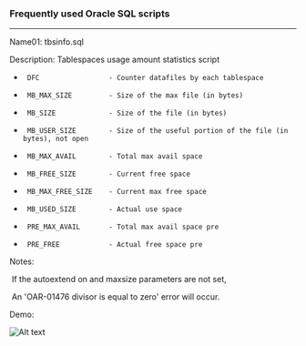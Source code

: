 ### Frequently used Oracle SQL scripts

---

Name01: 	tbsinfo.sql

Description:	Tablespaces usage amount statistics script

*      DFC                 - Counter datafiles by each tablespace
 *      MB_MAX_SIZE         - Size of the max file (in bytes)
 *      MB_SIZE             - Size of the file (in bytes)
 *      MB_USER_SIZE        - Size of the useful portion of the file (in bytes), not open
 *      MB_MAX_AVAIL        - Total max avail space
 *      MB_FREE_SIZE        - Current free space
 *      MB_MAX_FREE_SIZE    - Current max free space
 *      MB_USED_SIZE        - Actual use space
 *      PRE_MAX_AVAIL       - Total max avail space pre
 *      PRE_FREE            - Actual free space pre

Notes:

​	If the autoextend on and maxsize parameters are not set,

​	An 'OAR-01476 divisor is equal to zero' error will occur. 

Demo:

![Alt text](https://github.com/flogcat/sql_scripts/tree/master/screenshots/1547645121673.png)

